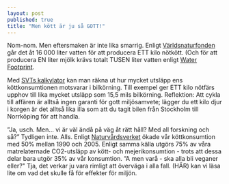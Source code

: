 ```yaml
---
layout: post
published: true
title: "Men kött är ju så GOTT!"
---
```




Nom-nom. Men eftersmaken är inte lika smarrig. Enligt [Världsnaturfonden](http://www.wwf.se/vrt-arbete/klimat/min-vardag/artikelarkiv/1517751-min-vardag-glm-snabba-duschar-spara-vatten-p-riktigt "Vatten kött")
går det åt 16 000 liter vatten för att producera ETT kilo nötkött. (Och för att producera EN liter mjölk krävs totalt TUSEN liter vatten enligt [Water Footprint](http://waterfootprint.org/media/downloads/Hoekstra-2008-WaterfootprintFood.pdf).

Med [SVTs kalkylator](http://pejl.svt.se/kottkalkylator/ "SVT Köttkalkylator") kan man räkna ut hur mycket utsläpp ens köttkonsumtionen motsvarar i bilkörning. Till exempel ger ETT kilo nötfärs upphov till lika mycket utsläpp som 15,5 mils bilkörning. Reflektion: Att cykla till affären är alltså ingen garanti för gott miljösamvete; lägger du ett kilo djur i korgen är det alltså lika illa som att du tagit bilen från Stockholm till Norrköping för att handla.

”Ja, usch. Men... vi är väl ändå på väg åt rätt håll? Med all forskning och så?” Tydligen inte. Alls. Enligt [Naturvårdsverket](http://www.naturvardsverket.se/Documents/publikationer6400/978-91-620-6456-3.pdf "Naturvårdsverket - Hållbara konsumtionsmönster") ökade vår köttkonsumtion med 50% mellan 1990 och 2005. Enligt samma källa utgörs 75% av våra matrelaternade CO2-utsläpp av kött- och mejerikonsumtion - trots att dessa delar bara utgör 35% av vår konsumtion. ”A men varå - ska alla bli veganer eller?" Tja, det verkar ju vara rimligt att överväga i alla fall. (HÄR) kan vi läsa lite om vad det skulle få för effekter för miljön.
